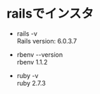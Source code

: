 # railsでインスタ

* rails -v       
Rails version: 6.0.3.7

* rbenv --version      
rbenv 1.1.2

* ruby -v         
ruby 2.7.3

